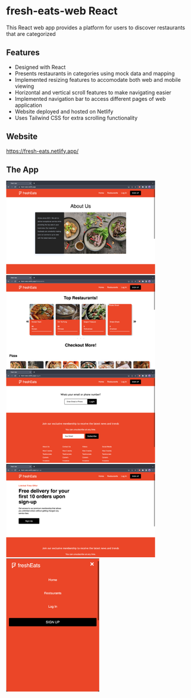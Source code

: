 # fresh-eats-web React

This React web app provides a platform for users to discover restaurants that are categorized

## Features

- Designed with React
- Presents restaurants in categories using mock data and mapping
- Implemented resizing features to accomodate both web and mobile viewing
- Horizontal and vertical scroll features to make navigating easier
- Implemented navigation bar to access different pages of web application
- Website deployed and hosted on Netlify
- Uses Tailwind CSS for extra scrolling functionality

## Website
https://fresh-eats.netlify.app/

## The App

<p float="left">
<img src="https://github.com/kevin-truong7/fresh-eats-web/blob/main/src/images/few_home.png" width="400" />
<img src="https://github.com/kevin-truong7/fresh-eats-web/blob/main/src/images/few_main.png" width="400" />
<img src="https://github.com/kevin-truong7/fresh-eats-web/blob/main/src/images/few_login.png" width="400" />
<img src="https://github.com/kevin-truong7/fresh-eats-web/blob/main/src/images/few_signup.png" width="400" />
<img src="https://github.com/kevin-truong7/fresh-eats-web/blob/main/src/images/few_menu.png" width="250" />
</p>

